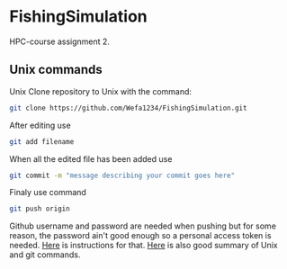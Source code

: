 # FishingSimulation
HPC-course assignment 2.

## Unix commands
Unix
Clone repository to Unix with the command:
```bash
git clone https://github.com/Wefa1234/FishingSimulation.git
```
After editing use
```bash
git add filename
```
When all the edited file has been added use
```bash
git commit -m "message describing your commit goes here"
```
Finaly use command 
```bash
git push origin
```
Github username and password are needed when pushing but for some reason, the password ain't good enough so a personal access token is needed. [Here](https://docs.github.com/en/authentication/keeping-your-account-and-data-secure/creating-a-personal-access-token) is instructions for that. [Here](https://gist.github.com/jtallant/2932800) is also good summary of Unix and git commands.

